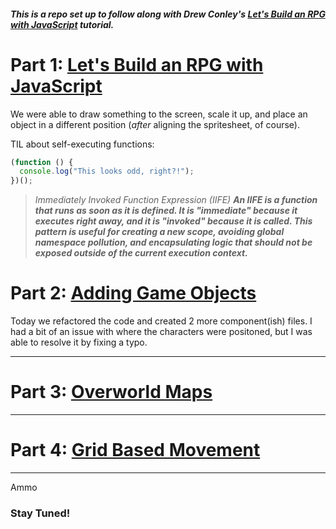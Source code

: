 ##### This is a repo set up to follow along with Drew Conley's [Let's Build an RPG with JavaScript](https://www.youtube.com/watch?v=fyi4vfbKEeo&list=PLcjhmZ8oLT0r9dSiIK6RB_PuBWlG1KSq_&index=1) tutorial.

# Part 1: [Let's Build an RPG with JavaScript](https://www.youtube.com/watch?v=fyi4vfbKEeo)

We were able to draw something to the screen, scale it up, and place an object in a different position (_after_ aligning the spritesheet, of course).

TIL about self-executing functions:

```js
(function () {
  console.log("This looks odd, right?!");
})();
```

> _Immediately Invoked Function Expression (IIFE)_
> **_An IIFE is a function that runs as soon as it is defined. It is "immediate" because it executes right away, and it is "invoked" because it is called. This pattern is useful for creating a new scope, avoiding global namespace pollution, and encapsulating logic that should not be exposed outside of the current execution context._**

# Part 2: [Adding Game Objects](https://www.youtube.com/watch?v=bpbghr3NnUU)

Today we refactored the code and created 2 more component(ish) files. I had a bit of an issue with where the characters were positoned, but I was able to resolve it by fixing a typo.

---

# Part 3: [Overworld Maps](https://www.youtube.com/watch?v=Bu0jT7xmdqI)

---

# Part 4: [Grid Based Movement](https://www.youtube.com/watch?v=AMHHUIkUX-g&list=PLcjhmZ8oLT0r9dSiIK6RB_PuBWlG1KSq_&index=4&t=17s)

---

Ammo

### Stay Tuned!
